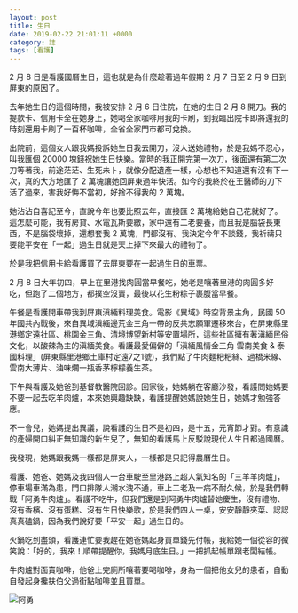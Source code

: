 ```yaml
---
layout: post
title: 生日
date: 2019-02-22 21:01:11 +0000
category: 誌
tags: [看護]
---
```


2 月 8 日是看護國曆生日，這也就是為什麼趁著過年假期 2 月 7 日至 2 月 9 日到屏東的原因了。

<!--more-->


去年她生日的這個時間，我被安排 2 月 6 日住院，在她的生日 2 月 8 開刀。我的提款卡、信用卡全在她身上，她喝全家咖啡用我的卡刷，到我臨出院卡即將還我的時刻還用卡刷了一百杯咖啡，全省全家門市都可兌換。

出院前，這個女人跟我媽投訴她生日我去開刀，沒人送她禮物，於是我媽不忍心，叫我匯個 20000 塊錢祝她生日快樂。當時的我正開完第一次刀，後面還有第二次刀等著我，前途茫茫、生死未卜，就像分配遺產一樣，心想也不知道還有沒有下一次，真的大方地匯了 2 萬塊讓她回屏東過年快活。如今的我終於在王醫師的刀下活了過來，害我好悔不當初，好捨不得我的 2 萬塊。

她沾沾自喜記至今，直說今年也要比照去年，直接匯 2 萬塊給她自己花就好了。這怎麼可能，我有房貸、水電瓦斯要繳，家中還有二老要養，而且我是腦袋長東西，不是腦袋壞掉，還想套我 2 萬塊，門都沒有。我決定今年不談錢，我祈禱只要能平安在「一起」過生日就是天上掉下來最大的禮物了。

於是我把信用卡給看護買了去屏東要在一起過生日的車票。

2 月 8 日大年初四，早上在里港找肉圓當早餐吃，她老是嚷著里港的肉圓多好吃，但跑了二個地方，都撲空沒賣，最後以花生粉粽子裹腹當早餐。

午餐是看護開車帶我到屏東滇緬料理美食。電影《異域》時空背景主角，民國 50 年國共內戰後，來自異域滇緬邊荒金三角一帶的反共志願軍遷移來台，在屏東縣里港鄉定遠社區、桃園金三角、清境博望新村等安置場所，這些社區擁有著滇緬民俗文化，以酸辣為主的滇緬美食。看護最愛偏僻的「滇緬風情金三角 雲南美食 & 泰國料理」(屏東縣里港鄉土庫村定遠7之1號)，我們點了牛肉麵粑粑絲、過橋米線、雲南大薄片、滷味爛一瓶香茅檸檬養生茶。

下午與看護及她爸到基督教醫院回診。回家後，她媽躺在客廳沙發，看護問她媽要不要一起去吃羊肉爐，本來她興趣缺缺，看護提醒她媽說她生日，她媽才勉強答應。

不一會兒，她媽提出異議，說看護的生日不是初四，是十五，元宵節才對。有意識的產婦開口糾正無知識的新生兒了，無知的看護馬上反駁說現代人生日都過國曆。

我發現，她媽跟我媽一樣都是屏東人，一樣都是只記得農曆生日。

看護、她爸、她媽及我四個人一台車駛至里港路上超人氣知名的「三羊羊肉爐」，停車場車滿為患，門口排隊人潮水洩不通，車上二老及一病不耐久候，於是我們轉戰「阿勇牛肉爐」。看護不吃牛，但我們還是到阿勇牛肉爐替她慶生，沒有禮物、沒有香檳、沒有蛋糕、沒有生日快樂歌，於是我們四人一桌，安安靜靜夾菜、認認真真磕鍋，因為我們說好要「平安一起」過生日的。

火鍋吃到盡頭，看護連忙要我趕在她爸媽起身買單錢先付帳，我給她一個從容的微笑說：「好的，我來！順帶提醒你，我媽月底生日。」一把抓起帳單跟老闆結帳。

牛肉爐對面賣咖啡，他爸上完廁所嚷著要喝咖啡，身為一個把他女兒的患者，自動自發起身攙扶伯父過街點咖啡並且買單。

![阿勇](/blog/assets/images/2019/birthday.jpg)

